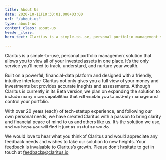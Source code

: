 ```yaml
---
title: About Us
date: 2020-10-11T10:30:01.000+03:00
url: "/about-us"
type: about-us
content_class: about-us
header_class: 
hero_text: Claritus is a simple-to-use, personal portfolio management solution

---
```

Claritus is a simple-to-use, personal portfolio management solution that allows you to view all of your invested assets in one place. It’s the only service you’ll  need to track, understand, and nurture your wealth.

Built on a powerful, financial-data platform and designed with a friendly, intuitive interface, Claritus not only gives you a full view of your money and investments but provides accurate insights and assessments. Although Claritus is currently in its Beta version, we plan on expanding the solution to include many more capabilities that will enable you to actively manage and control your portfolio.

With over 20 years (each) of tech-startup experience, and following our own personal needs, we have created Claritus with a passion to bring clarity and financial peace of mind to us and others like us. It’s the solution we use, and we hope you will find it just as useful as we do.

We would love to hear what you think of Claritus and would appreciate any feedback  needs and wishes to take  our solution to new heights. Your feedback is invaluable to Claritus’s growth. Please don’t hesitate to get in touch at [feedbacks@claritus.io](mailto:feedbacks@claritus.io)